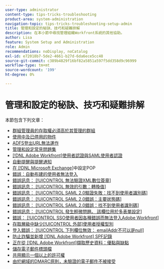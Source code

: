 ```yaml
---
user-type: administrator
content-type: tips-tricks-troubleshooting
product-area: system-administration
navigation-topic: tips-tricks-troubleshooting-setup-admin
title: 管理和設定的秘訣、技巧和疑難排解
description: 在本小節中尋找管理組織Workfront系統的其他協助。
author: Lisa
feature: System Setup and Administration
role: Admin
recommendations: noDisplay, noCatalog
exl-id: e72018b7-5de2-4661-b27d-6da6ece5cc48
source-git-commit: c389b4829f16bf82a5851a597f5dd358d9c96999
workflow-type: tm+mt
source-wordcount: '199'
ht-degree: 0%

---
```


# 管理和設定的秘訣、技巧和疑難排解

本節包含下列文章：

* [群組管理員的存取權必須高於其管理的群組](/help/quicksilver/administration-and-setup/tips-tricks-and-troubleshooting/group-admin-access-level.md)
* [使用中及已停用的物件](../../administration-and-setup/tips-tricks-and-troubleshooting/acitve-and-deactivated-objects.md)
* [ADFS登出URL無法運作](../../administration-and-setup/tips-tricks-and-troubleshooting/adfs-logout-url-doesnt-work.md)
* [管理和設定常見問題集](../../administration-and-setup/tips-tricks-and-troubleshooting/admin-and-setup-faq.md)
* [[!DNL Adobe Workfront]使用者認證與SAML使用者認證](../../administration-and-setup/tips-tricks-and-troubleshooting/wf-user-credentials-vs-saml-user-credentials.md)
* [自動提醒與提醒通知](../../administration-and-setup/tips-tricks-and-troubleshooting/auto-reminders-vs-reminder-notifications.md)
* [在 [!DNL Microsoft Exchange]](../../administration-and-setup/tips-tricks-and-troubleshooting/configure-pop-ms-exchange.md)中設定POP
* [錯誤：自動布建的使用者無法登入](../../administration-and-setup/tips-tricks-and-troubleshooting/error-auto-provisioned-user-cant-log-in.md)
* [錯誤訊息： [!UICONTROL 無法驗證XML數位簽章]](../../administration-and-setup/tips-tricks-and-troubleshooting/error-message-couldnt-validate-xml-digital-signature.md)
* [錯誤訊息： [!UICONTROL 無效的引數：轉換值]](../../administration-and-setup/tips-tricks-and-troubleshooting/error-message-invalid-parameter-conversion-value.md)
* [錯誤訊息： [!UICONTROL SAML 2.0驗證失敗：找不到使用者識別碼]](../../administration-and-setup/tips-tricks-and-troubleshooting/error-message-saml-2-auth-failed-userid-not-found.md)
* [錯誤訊息： [!UICONTROL SAML 2.0錯誤：主要狀態碼]](../../administration-and-setup/tips-tricks-and-troubleshooting/error-message-saml-2-error-primary-statuscode.md)
* [錯誤訊息： [!UICONTROL SAML 2.0錯誤：找不到使用者識別碼]](../../administration-and-setup/tips-tricks-and-troubleshooting/error-message-saml-2-error-user-identifier-not-found.md)
* [錯誤訊息： [!UICONTROL 發生輕微問題。 該欄位用於多表單設定]](../../administration-and-setup/tips-tricks-and-troubleshooting/error-message-field-used-in-multi-form-config.md)
* [錯誤： [!UICONTROL SSO使用者因各種錯誤而無法登入Adobe Workfront]](../../administration-and-setup/tips-tricks-and-troubleshooting/error-sso-users-unable-log-in-various-errors.md)
* [存取層級中缺少[!UICONTROL 外部]使用者授權型別](../../administration-and-setup/tips-tricks-and-troubleshooting/external-user-license-type-missing-from-access-levels.md)
* [登入錯誤： [!UICONTROL 下列欄位無效： emailAddr不可以是null]](../../administration-and-setup/tips-tricks-and-troubleshooting/login-error-following-field-invalid-emailaddr-cant-be-null.md)
* [防止詐騙並新增 [!DNL Adobe Workfront] SPF記錄](../../administration-and-setup/tips-tricks-and-troubleshooting/prevent-spoofing-add-wf-spf-records.md)
* [正在從 [!DNL Adobe Workfront]擷取歷史資料：優點與缺點](../../administration-and-setup/tips-tricks-and-troubleshooting/how-to-get-data-out-of-wf.md)
* [儲存電子郵件標頭檔](../../administration-and-setup/tips-tricks-and-troubleshooting/save-an-email-header-file.md)
* [共用顯示一個以上的許可權](../../administration-and-setup/tips-tricks-and-troubleshooting/sharing-shows-more-than-1-permission.md)
* [由於網域的DMARC原則，未驗證的電子郵件不被接受](../../administration-and-setup/tips-tricks-and-troubleshooting/unauthenticated-email-not-accepted-domains-dmarc-policy.md)
